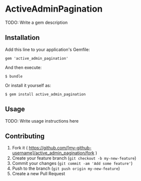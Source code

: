 # ActiveAdminPagination

TODO: Write a gem description

## Installation

Add this line to your application's Gemfile:

    gem 'active_admin_pagination'

And then execute:

    $ bundle

Or install it yourself as:

    $ gem install active_admin_pagination

## Usage

TODO: Write usage instructions here

## Contributing

1. Fork it ( https://github.com/[my-github-username]/active_admin_pagination/fork )
2. Create your feature branch (`git checkout -b my-new-feature`)
3. Commit your changes (`git commit -am 'Add some feature'`)
4. Push to the branch (`git push origin my-new-feature`)
5. Create a new Pull Request
